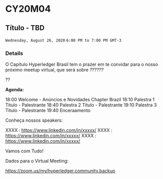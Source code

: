 # CY20M04

## Título - TBD

`Wednesday, August 26, 2020`
`6:00 PM to 7:00 PM GMT-3`


### Details
O Capítulo Hyperledger Brasil tem o prazer em te convidar para o nosso próximo meetup virtual, que será sobre *??????*

??

**Agenda:**

18:00 Welcome - Anúncios e Novidades Chapter Brazil
18:10 Palestra 1 Titulo - Palestrante
18:40 Palestra 2 Titulo - Palestrante
19:10 Palestra 3 Titulo - Palestrante
19:40 Enceraamento 

Conheça nossos speakers:

XXXX : https://www.linkedin.com/in/xxxxx/
XXXX : https://www.linkedin.com/in/xxxxx/
XXXX : https://www.linkedin.com/in/xxxxx/


Vamos com Tudo!

Dados para o Virtual Meeting:

https://zoom.us/my/hyperledger.community.backup